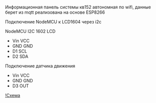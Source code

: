 Информационная панель системы кв152 автономная по wifi, данные берет из mqtt  реализована на основе ESP8266

  Подключение NodeMCU к LCD1604 через i2c

   NodeMCU I2C 1602 LCD
   - Vin VCC<BR>
   - GND GND
   - D1  SCL
   - D2  SDA

   Подключение датчика движения
   - Vin VCC
   - GND GND
   - D3  OUT

[!Схема](https://raw.githubusercontent.com/Octagon80/ESP8266_mqtt_infopanel/main/Schematic_kv152-InfoPanel-NodeMCU.png  "Схема")
